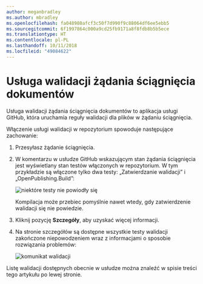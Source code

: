 ```yaml
---
author: meganbradley
ms.author: mbradley
ms.openlocfilehash: fa048980afcf3c50f7d990f9c88064df6ee5ebb5
ms.sourcegitcommit: 6f1997864c000a9cd25fb9171a8f8fdb8b5b5ece
ms.translationtype: HT
ms.contentlocale: pl-PL
ms.lasthandoff: 10/11/2018
ms.locfileid: "49084622"
---
```

# <a name="docs-pr-validation-service"></a>Usługa walidacji żądania ściągnięcia dokumentów

Usługa walidacji żądania ściągnięcia dokumentów to aplikacja usługi GitHub, która uruchamia reguły walidacji dla plików w żądaniu ściągnięcia.

Włączenie usługi walidacji w repozytorium spowoduje następujące zachowanie:

1. Przesyłasz żądanie ściągnięcia.
1. W komentarzu w usłudze GitHub wskazującym stan żądania ściągnięcia jest wyświetlany stan testów włączonych w repozytorium. W tym przykładzie są włączone tylko dwa testy: „Zatwierdzanie walidacji” i „OpenPublishing.Build”:

   ![niektóre testy nie powiodły się](media/validation-failed.png)

   Kompilacja może przebiec pomyślnie nawet wtedy, gdy zatwierdzenie walidacji się nie powiedzie.

1. Kliknij pozycję **Szczegóły**, aby uzyskać więcej informacji.
1. Na stronie szczegółów są dostępne wszystkie testy walidacji zakończone niepowodzeniem wraz z informacjami o sposobie rozwiązania problemów:

   ![komunikat walidacji](media/validation-details.png)

Listę walidacji dostępnych obecnie w usłudze można znaleźć w spisie treści tego artykułu po lewej stronie.